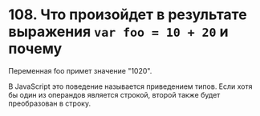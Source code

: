 # 108. Что произойдет в результате выражения `var foo = 10 + 20` и почему

Переменная foo примет значение "1020".

В JavaScript это поведение называется приведением типов. Если хотя бы один из операндов является строкой, второй также будет преобразован в строку.
